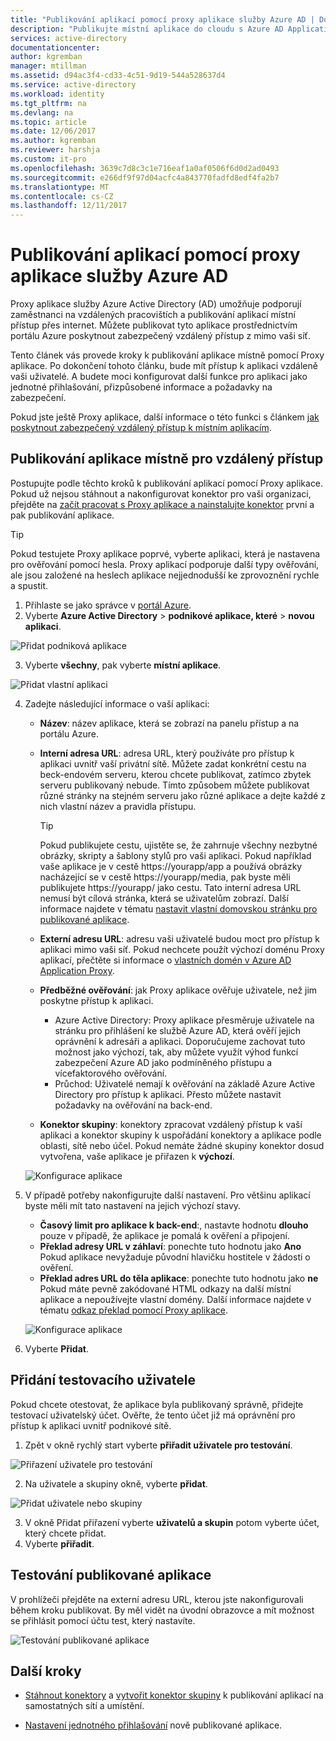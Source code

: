 ```yaml
---
title: "Publikování aplikací pomocí proxy aplikace služby Azure AD | Dokumentace Microsoftu"
description: "Publikujte místní aplikace do cloudu s Azure AD Application Proxy na portálu Azure."
services: active-directory
documentationcenter: 
author: kgremban
manager: mtillman
ms.assetid: d94ac3f4-cd33-4c51-9d19-544a528637d4
ms.service: active-directory
ms.workload: identity
ms.tgt_pltfrm: na
ms.devlang: na
ms.topic: article
ms.date: 12/06/2017
ms.author: kgremban
ms.reviewer: harshja
ms.custom: it-pro
ms.openlocfilehash: 3639c7d8c3c1e716eaf1a0af0506f6d0d2ad0493
ms.sourcegitcommit: e266df9f97d04acfc4a843770fadfd8edf4fa2b7
ms.translationtype: MT
ms.contentlocale: cs-CZ
ms.lasthandoff: 12/11/2017
---
```

# <a name="publish-applications-using-azure-ad-application-proxy"></a>Publikování aplikací pomocí proxy aplikace služby Azure AD

Proxy aplikace služby Azure Active Directory (AD) umožňuje podporují zaměstnanci na vzdálených pracovištích a publikování aplikací místní přístup přes internet. Můžete publikovat tyto aplikace prostřednictvím portálu Azure poskytnout zabezpečený vzdálený přístup z mimo vaši síť.

Tento článek vás provede kroky k publikování aplikace místně pomocí Proxy aplikace. Po dokončení tohoto článku, bude mít přístup k aplikaci vzdáleně vaši uživatelé. A budete moci konfigurovat další funkce pro aplikaci jako jednotné přihlašování, přizpůsobené informace a požadavky na zabezpečení.

Pokud jste ještě Proxy aplikace, další informace o této funkci s článkem [jak poskytnout zabezpečený vzdálený přístup k místním aplikacím](active-directory-application-proxy-get-started.md).


## <a name="publish-an-on-premises-app-for-remote-access"></a>Publikování aplikace místně pro vzdálený přístup

Postupujte podle těchto kroků k publikování aplikací pomocí Proxy aplikace. Pokud už nejsou stáhnout a nakonfigurovat konektor pro vaši organizaci, přejděte na [začít pracovat s Proxy aplikace a nainstalujte konektor](active-directory-application-proxy-enable.md) první a pak publikování aplikace.

> [!TIP]
> Pokud testujete Proxy aplikace poprvé, vyberte aplikaci, která je nastavena pro ověřování pomocí hesla. Proxy aplikací podporuje další typy ověřování, ale jsou založené na heslech aplikace nejjednodušší ke zprovoznění rychle a spustit. 

1. Přihlaste se jako správce v [portál Azure](https://portal.azure.com/).
2. Vyberte **Azure Active Directory** > **podnikové aplikace, které** > **novou aplikaci**.

  ![Přidat podniková aplikace](./media/application-proxy-publish-azure-portal/add-app.png)

3. Vyberte **všechny**, pak vyberte **místní aplikace**.  

  ![Přidat vlastní aplikaci](./media/application-proxy-publish-azure-portal/add-your-own.png)

4. Zadejte následující informace o vaší aplikaci:

   - **Název**: název aplikace, která se zobrazí na panelu přístup a na portálu Azure. 

   - **Interní adresa URL**: adresa URL, který používáte pro přístup k aplikaci uvnitř vaší privátní sítě. Můžete zadat konkrétní cestu na beck-endovém serveru, kterou chcete publikovat, zatímco zbytek serveru publikovaný nebude. Tímto způsobem můžete publikovat různé stránky na stejném serveru jako různé aplikace a dejte každé z nich vlastní název a pravidla přístupu.

     > [!TIP]
     > Pokud publikujete cestu, ujistěte se, že zahrnuje všechny nezbytné obrázky, skripty a šablony stylů pro vaši aplikaci. Pokud například vaše aplikace je v cestě https://yourapp/app a používá obrázky nacházející se v cestě https://yourapp/media, pak byste měli publikujete https://yourapp/ jako cestu. Tato interní adresa URL nemusí být cílová stránka, která se uživatelům zobrazí. Další informace najdete v tématu [nastavit vlastní domovskou stránku pro publikované aplikace](application-proxy-office365-app-launcher.md).

   - **Externí adresu URL**: adresu vaši uživatelé budou moct pro přístup k aplikaci mimo vaši síť. Pokud nechcete použít výchozí doménu Proxy aplikací, přečtěte si informace o [vlastních domén v Azure AD Application Proxy](active-directory-application-proxy-custom-domains.md).
   - **Předběžné ověřování**: jak Proxy aplikace ověřuje uživatele, než jim poskytne přístup k aplikaci. 

     - Azure Active Directory: Proxy aplikace přesměruje uživatele na stránku pro přihlášení ke službě Azure AD, která ověří jejich oprávnění k adresáři a aplikaci. Doporučujeme zachovat tuto možnost jako výchozí, tak, aby můžete využít výhod funkcí zabezpečení Azure AD jako podmíněného přístupu a vícefaktorového ověřování.
     - Průchod: Uživatelé nemají k ověřování na základě Azure Active Directory pro přístup k aplikaci. Přesto můžete nastavit požadavky na ověřování na back-end.
   - **Konektor skupiny**: konektory zpracovat vzdálený přístup k vaší aplikaci a konektor skupiny k uspořádání konektory a aplikace podle oblasti, sítě nebo účel. Pokud nemáte žádné skupiny konektor dosud vytvořena, vaše aplikace je přiřazen k **výchozí**.

   ![Konfigurace aplikace](./media/application-proxy-publish-azure-portal/configure-app.png)
5. V případě potřeby nakonfigurujte další nastavení. Pro většinu aplikací byste měli mít tato nastavení na jejich výchozí stavy. 
   - **Časový limit pro aplikace k back-end**:, nastavte hodnotu **dlouho** pouze v případě, že aplikace je pomalá k ověření a připojení. 
   - **Překlad adresy URL v záhlaví**: ponechte tuto hodnotu jako **Ano** Pokud aplikace nevyžaduje původní hlavičku hostitele v žádosti o ověření.
   - **Překlad adres URL do těla aplikace**: ponechte tuto hodnotu jako **ne** Pokud máte pevně zakódované HTML odkazy na další místní aplikace a nepoužívejte vlastní domény. Další informace najdete v tématu [odkaz překlad pomocí Proxy aplikace](application-proxy-link-translation.md).
   
   ![Konfigurace aplikace](./media/application-proxy-publish-azure-portal/additional-settings.png)

6. Vyberte **Přidat**.


## <a name="add-a-test-user"></a>Přidání testovacího uživatele 

Pokud chcete otestovat, že aplikace byla publikovaný správně, přidejte testovací uživatelský účet. Ověřte, že tento účet již má oprávnění pro přístup k aplikaci uvnitř podnikové sítě.

1. Zpět v okně rychlý start vyberte **přiřadit uživatele pro testování**.

  ![Přiřazení uživatele pro testování](./media/application-proxy-publish-azure-portal/assign-user.png)

2. Na uživatele a skupiny okně, vyberte **přidat**.

  ![Přidat uživatele nebo skupiny](./media/application-proxy-publish-azure-portal/add-user.png)

3. V okně Přidat přiřazení vyberte **uživatelů a skupin** potom vyberte účet, který chcete přidat. 
4. Vyberte **přiřadit**.

## <a name="test-your-published-app"></a>Testování publikované aplikace

V prohlížeči přejděte na externí adresu URL, kterou jste nakonfigurovali během kroku publikovat. By měl vidět na úvodní obrazovce a mít možnost se přihlásit pomocí účtu test, který nastavíte.

![Testování publikované aplikace](./media/application-proxy-publish-azure-portal/test-app.png)


## <a name="next-steps"></a>Další kroky
- [Stáhnout konektory](active-directory-application-proxy-enable.md) a [vytvořit konektor skupiny](active-directory-application-proxy-connectors-azure-portal.md) k publikování aplikací na samostatných sítí a umístění.

- [Nastavení jednotného přihlašování](application-proxy-sso-azure-portal.md) nově publikované aplikace.
